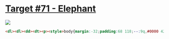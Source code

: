 # [Target #71 - Elephant](https://cssbattle.dev/play/71)

![](https://cssbattle.dev/targets/71.png)

```HTML
<dl><dl><dd><dt><p><style>body{margin:-32;padding:68 118;--:9q,#0000 42Q,#998235}* * *{height:180;border-radius:2IN;--a:0}dd{--:at 61%0,#0000,10q,#998235 0 21q,#1A4341 0;--a:95q/63q}dt{--:at bottom,#0000 5CH,#FFF 0 64Q,#0000;--a:70px}p{margin:-72 46}*{margin:12;--:9Q,#0B2429 42Q,#1A4341;background:radial-gradient(4q var(--)42.7Q)0 var(--a,/50%
```